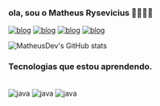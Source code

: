 ### ola, sou o Matheus Rysevicius 👋🏻👋🏻

[![blog](https://img.shields.io/badge/LinkedIn-0077B5?style=for-the-badge&logo=linkedin&logoColor=white)](https://www.linkedin.com/in/matheus-silva-rysevicius)
[![blog](https://img.shields.io/badge/Gmail-D14836?style=for-the-badge&logo=gmail&logoColor=white)](https://www.gmail.com/in/m.rysevicius@gmial.com)
[![blog](https://img.shields.io/badge/website-000000?style=for-the-badge&logo=About.me&logoColor=white)]([![blog](https://img.shields.io/badge/Gmail-D14836?style=for-the-badge&logo=gmail&logoColor=white)](https://www.gmail.com/in/matheus-silva-rysevicius))
[![blog](https://img.shields.io/badge/WhatsApp-25D366?style=for-the-badge&logo=whatsapp&logoColor=white)](11984900609)

![MatheusDev's GitHub stats](https://github-readme-stats.vercel.app/api?username=MatheusR&show_icons=true&theme=radical)

### Tecnologias que estou aprendendo.
<div style="display: inline_block"><br/>
<img align= "center" alt="java" src=https://img.shields.io/badge/Java-ED8B00?style=for-the-badge&logo=openjdk&logoColor=white>
<img align= "center" alt="java" src=https://img.shields.io/badge/Python-3776AB?style=for-the-badge&logo=python&logoColor=white>
<img align= "center" alt="java" src=https://img.shields.io/badge/MySQL-00000F?style=for-the-badge&logo=mysql&logoColor=white
</div>
